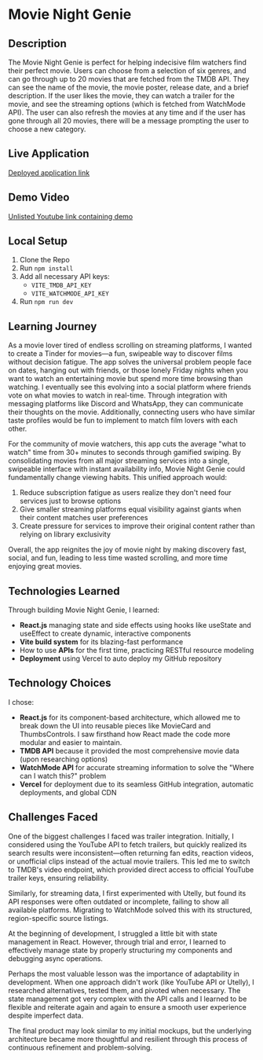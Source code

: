 # Movie Night Genie

## Description
The Movie Night Genie is perfect for helping indecisive film watchers find their perfect movie. Users can choose from a selection of six genres, and can go through up to 20 movies that are fetched from the TMDB API. They can see the name of the movie, the movie poster, release date, and a brief description. If the user likes the movie, they can watch a trailer for the movie, and see the streaming options (which is fetched from WatchMode API). The user can also refresh the movies at any time and if the user has gone through all 20 movies, there will be a message prompting the user to choose a new category.

## Live Application
[Deployed application link](https://movie-night-genie-mvp.vercel.app/)

## Demo Video
[Unlisted Youtube link containing demo](https://www.youtube.com/watch?v=tiITwSK3t3g)

## Local Setup
1. Clone the Repo
2. Run `npm install`
3. Add all necessary API keys: 
   - `VITE_TMDB_API_KEY` 
   - `VITE_WATCHMODE_API_KEY`
4. Run `npm run dev`

## Learning Journey
As a movie lover tired of endless scrolling on streaming platforms, I wanted to create a Tinder for movies—a fun, swipeable way to discover films without decision fatigue. The app solves the universal problem people face on dates, hanging out with friends, or those lonely Friday nights when you want to watch an entertaining movie but spend more time browsing than watching. I eventually see this evolving into a social platform where friends vote on what movies to watch in real-time. Through integration with messaging platforms like Discord and WhatsApp, they can communicate their thoughts on the movie. Additionally, connecting users who have similar taste profiles would be fun to implement to match film lovers with each other.

For the community of movie watchers, this app cuts the average "what to watch" time from 30+ minutes to seconds through gamified swiping. By consolidating movies from all major streaming services into a single, swipeable interface with instant availability info, Movie Night Genie could fundamentally change viewing habits. This unified approach would:
1. Reduce subscription fatigue as users realize they don't need four services just to browse options
2. Give smaller streaming platforms equal visibility against giants when their content matches user preferences
3. Create pressure for services to improve their original content rather than relying on library exclusivity

Overall, the app reignites the joy of movie night by making discovery fast, social, and fun, leading to less time wasted scrolling, and more time enjoying great movies.

## Technologies Learned
Through building Movie Night Genie, I learned:
- **React.js** managing state and side effects using hooks like useState and useEffect to create dynamic, interactive components
- **Vite build system** for its blazing-fast performance
- How to use **APIs** for the first time, practicing RESTful resource modeling
- **Deployment** using Vercel to auto deploy my GitHub repository

## Technology Choices
I chose:
- **React.js** for its component-based architecture, which allowed me to break down the UI into reusable pieces like MovieCard and ThumbsControls. I saw firsthand how React made the code more modular and easier to maintain.
- **TMDB API** because it provided the most comprehensive movie data (upon researching options)
- **WatchMode API** for accurate streaming information to solve the "Where can I watch this?" problem
- **Vercel** for deployment due to its seamless GitHub integration, automatic deployments, and global CDN

## Challenges Faced
One of the biggest challenges I faced was trailer integration. Initially, I considered using the YouTube API to fetch trailers, but quickly realized its search results were inconsistent—often returning fan edits, reaction videos, or unofficial clips instead of the actual movie trailers. This led me to switch to TMDB's video endpoint, which provided direct access to official YouTube trailer keys, ensuring reliability.

Similarly, for streaming data, I first experimented with Utelly, but found its API responses were often outdated or incomplete, failing to show all available platforms. Migrating to WatchMode solved this with its structured, region-specific source listings.

At the beginning of development, I struggled a little bit with state management in React. However, through trial and error, I learned to effectively manage state by properly structuring my components and debugging async operations.

Perhaps the most valuable lesson was the importance of adaptability in development. When one approach didn't work (like YouTube API or Utelly), I researched alternatives, tested them, and pivoted when necessary. The state management got very complex with the API calls and I learned to be flexible and reiterate again and again to ensure a smooth user experience despite imperfect data.

The final product may look similar to my initial mockups, but the underlying architecture became more thoughtful and resilient through this process of continuous refinement and problem-solving.

